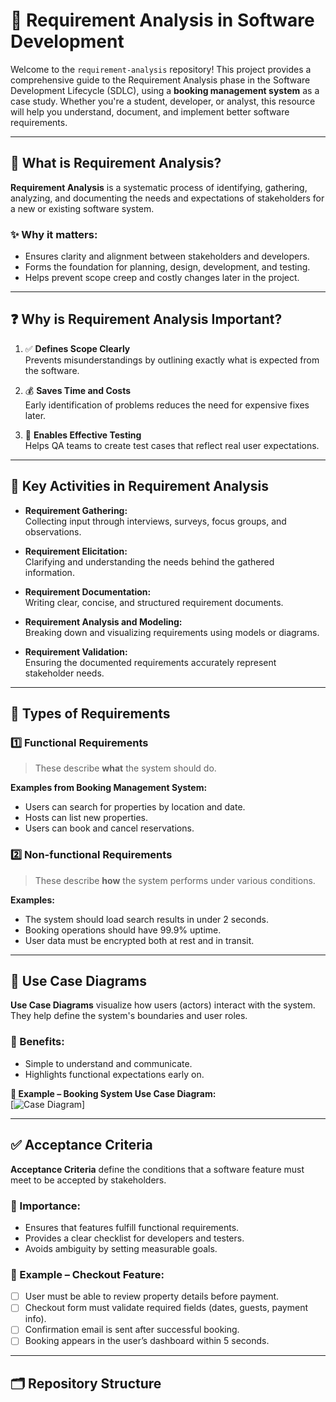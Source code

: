 # 📘 Requirement Analysis in Software Development

Welcome to the `requirement-analysis` repository! This project provides a comprehensive guide to the Requirement Analysis phase in the Software Development Lifecycle (SDLC), using a **booking management system** as a case study. Whether you're a student, developer, or analyst, this resource will help you understand, document, and implement better software requirements.

---

## 🧠 What is Requirement Analysis?

**Requirement Analysis** is a systematic process of identifying, gathering, analyzing, and documenting the needs and expectations of stakeholders for a new or existing software system.

### ✨ Why it matters:
- Ensures clarity and alignment between stakeholders and developers.
- Forms the foundation for planning, design, development, and testing.
- Helps prevent scope creep and costly changes later in the project.

---

## ❓ Why is Requirement Analysis Important?

1. ✅ **Defines Scope Clearly**  
   Prevents misunderstandings by outlining exactly what is expected from the software.

2. 💰 **Saves Time and Costs**  
   Early identification of problems reduces the need for expensive fixes later.

3. 🧪 **Enables Effective Testing**  
   Helps QA teams to create test cases that reflect real user expectations.

---

## 🔑 Key Activities in Requirement Analysis

- **Requirement Gathering:**  
  Collecting input through interviews, surveys, focus groups, and observations.

- **Requirement Elicitation:**  
  Clarifying and understanding the needs behind the gathered information.

- **Requirement Documentation:**  
  Writing clear, concise, and structured requirement documents.

- **Requirement Analysis and Modeling:**  
  Breaking down and visualizing requirements using models or diagrams.

- **Requirement Validation:**  
  Ensuring the documented requirements accurately represent stakeholder needs.

---

## 📂 Types of Requirements

### 1️⃣ Functional Requirements

> These describe **what** the system should do.

**Examples from Booking Management System:**
- Users can search for properties by location and date.
- Hosts can list new properties.
- Users can book and cancel reservations.

### 2️⃣ Non-functional Requirements

> These describe **how** the system performs under various conditions.

**Examples:**
- The system should load search results in under 2 seconds.
- Booking operations should have 99.9% uptime.
- User data must be encrypted both at rest and in transit.

---

## 🧾 Use Case Diagrams

**Use Case Diagrams** visualize how users (actors) interact with the system. They help define the system's boundaries and user roles.

### 🎯 Benefits:
- Simple to understand and communicate.
- Highlights functional expectations early on.

**📌 Example – Booking System Use Case Diagram:**  
[![Case Diagram](.assets/alx-booking-uc.png)]

---

## ✅ Acceptance Criteria

**Acceptance Criteria** define the conditions that a software feature must meet to be accepted by stakeholders.

### 📌 Importance:
- Ensures that features fulfill functional requirements.
- Provides a clear checklist for developers and testers.
- Avoids ambiguity by setting measurable goals.

### 🧾 Example – Checkout Feature:

- [ ] User must be able to review property details before payment.
- [ ] Checkout form must validate required fields (dates, guests, payment info).
- [ ] Confirmation email is sent after successful booking.
- [ ] Booking appears in the user’s dashboard within 5 seconds.

---

## 🗂️ Repository Structure

